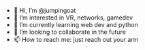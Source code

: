 - 👋 Hi, I’m @jumpingoat
- 👀 I’m interested in VR, networks, gamedev
- 🌱 I’m currently learning web dev and python
- 💞️ I’m looking to collaborate in the future
- 📫 How to reach me: just reach out your arm

